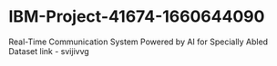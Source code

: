# IBM-Project-41674-1660644090
Real-Time Communication System Powered by AI for Specially Abled
Dataset link - svijivvg
